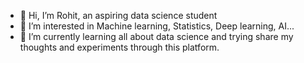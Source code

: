 - 👋 Hi, I’m Rohit, an aspiring data science student
- 👀 I’m interested in Machine learning, Statistics, Deep learning, AI...
- 🌱 I’m currently learning all about data science and trying share my thoughts and experiments through this platform.

<!---
rohitsabu08/rohitsabu08 is a ✨ special ✨ repository because its `README.md` (this file) appears on your GitHub profile.
You can click the Preview link to take a look at your changes.
--->
